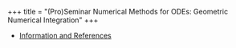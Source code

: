 +++
title = "(Pro)Seminar Numerical Methods for ODEs: Geometric Numerical Integration"
+++

* [Information and References](https://ganymed.math.uni-heidelberg.de/~rscheichl/symplectic-sem_flyer.pdf) 
